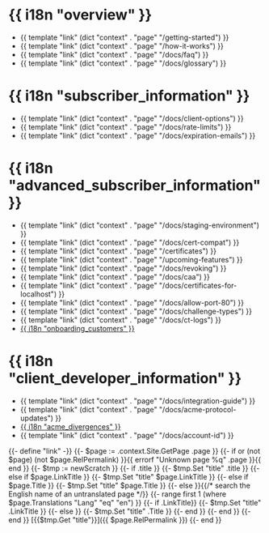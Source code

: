 
# {{ i18n "overview" }}

* {{ template "link" (dict "context" . "page" "/getting-started") }}
* {{ template "link" (dict "context" . "page" "/how-it-works") }}
* {{ template "link" (dict "context" . "page" "/docs/faq") }}
* {{ template "link" (dict "context" . "page" "/docs/glossary") }}

# {{ i18n "subscriber_information" }}

* {{ template "link" (dict "context" . "page" "/docs/client-options") }}
* {{ template "link" (dict "context" . "page" "/docs/rate-limits") }}
* {{ template "link" (dict "context" . "page" "/docs/expiration-emails") }}

# {{ i18n "advanced_subscriber_information" }}

* {{ template "link" (dict "context" . "page" "/docs/staging-environment") }}
* {{ template "link" (dict "context" . "page" "/docs/cert-compat") }}
* {{ template "link" (dict "context" . "page" "/certificates") }}
* {{ template "link" (dict "context" . "page" "/upcoming-features") }}
* {{ template "link" (dict "context" . "page" "/docs/revoking") }}
* {{ template "link" (dict "context" . "page" "/docs/caa") }}
* {{ template "link" (dict "context" . "page" "/docs/certificates-for-localhost") }}
* {{ template "link" (dict "context" . "page" "/docs/allow-port-80") }}
* {{ template "link" (dict "context" . "page" "/docs/challenge-types") }}
* {{ template "link" (dict "context" . "page" "/docs/ct-logs") }}
* [{{ i18n "onboarding_customers" }}](/2019/10/09/onboarding-your-customers-with-lets-encrypt-and-acme)

# {{ i18n "client_developer_information" }}

* {{ template "link" (dict "context" . "page" "/docs/integration-guide") }}
* {{ template "link" (dict "context" . "page" "/docs/acme-protocol-updates") }}
* [{{ i18n "acme_divergences" }}](https://github.com/letsencrypt/boulder/blob/master/docs/acme-divergences.md)
* {{ template "link" (dict "context" . "page" "/docs/account-id") }}

{{- define "link" -}}
{{- $page := .context.Site.GetPage .page }}
{{- if or (not $page) (not $page.RelPermalink) }}{{ errorf "Unknown page %q" .page }}{{ end }}
{{- $tmp := newScratch }}
{{- if .title }}
{{- $tmp.Set "title" .title }}
{{- else if $page.LinkTitle }}
{{- $tmp.Set "title" $page.LinkTitle }}
{{- else if $page.Title }}
{{- $tmp.Set "title" $page.Title }}
{{- else }}{{/* search the English name of an untranslated page */}}
    {{- range first 1 (where $page.Translations "Lang" "eq" "en") }}
        {{- if .LinkTitle}}
            {{- $tmp.Set "title" .LinkTitle }}
        {{- else }}
            {{- $tmp.Set "title" .Title }}
        {{- end }}
    {{- end }}
{{- end }}
[{{$tmp.Get "title"}}]({{ $page.RelPermalink }})
{{- end }}

